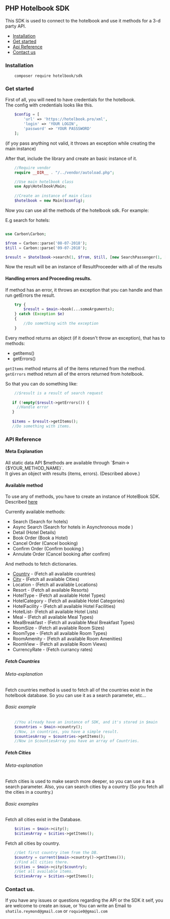 PHP Hotelbook SDK
---------------

This SDK is used to connect to the hotelbook and use it methods for a 3-d party API.

* [Installation](#installation)
* [Get started](#get-started)
* [Api Reference](#api-reference)
* [Contact us](#contact-us)

### Installation
```
    composer require hotelbook/sdk
```

### Get started

First of all, you will need to have credentials for the hotelbook. <br>
The config with credentials looks like this.

```php
    $config = [
        'url' => 'https://hotelbook.pro/xml',
        'login' => 'YOUR LOGIN',
        'password' => 'YOUR PASSSWORD'
    ];
```

(if yoy pass anything not valid, it throws an exception while creating the main instance)

After that, include the library and create an basic instance of it. 

```php
    //Require vendor
    require __DIR__ . "/../vendor/autoload.php";

    //Use main hotelbook class
    use App\Hotelbook\Main;
    
    //Create an instance of main class 
    $hotelbook = new Main($config);
```

Now you can use all the methods of the hotelbook sdk.
For example: 

E.g search for hotels:

```php

use Carbon\Carbon;

$from = Carbon::parse('08-07-2018');
$till = Carbon::parse('09-07-2018');

$result = $hotelbook->search(1, $from, $till, [new SearchPassenger(1, [2])]);

```

Now the result will be an instance of ResultProceeder with all of the results

#### Handling errors and Proceeding results.

If method has an error, it throws an exception that you can handle and than run getErrors the result. 

```php
    try {
        $result = $main->book(...someArguments);    
    } catch (Exception $e)
    {
        //Do something with the exception
    }
```

Every method returns an object (if it doesn't throw an exception), that has to methods: 

+ getItems() 
+ getErrors()

`getItems` method returns all of the items returned from the method.
`getErrors` method return all of the errors returned from hotelbook.

So that you can do something like: 

```php
    //$result is a result of search request
      
   if (!empty($result->getErrors()) {
     //Handle error
   } 
   
   $items = $result->getItems();
   //Do something with items.
```  

### API Reference

#### Meta Explanation

All static data API $methods are available through `$main->{$YOUR_METHOD_NAME}`. <br>
It gives an object with results (items, errors). (Described above.)

#### Available method

To use any of methods, you have to create an instance of HotelBook SDK. 
Described [here](#get-started) 

Currently available methods:

* Search (Search for hotels)
* Async Search (Search for hotels in Asynchronous mode )
* Detail (Hotel Details)
* Book Order (Book a Hotel)
* Cancel Order (Cancel booking)
* Confirm Order (Confirm booking )
* Annulate Order (Cancel booking after confirm)

And methods to fetch dictionaries.

* [Country](#fetch-countries) - (Fetch all available countries)
* [City](#fetch-cities) - (Fetch all available Cities)
* Location - (Fetch all available Locations)
* Resort - (Fetch all available Resorts)
* HotelType - (Fetch all available Hotel Types)
* HotelCategory - (Fetch all available Hotel Categories)
* HotelFacility - (Fetch all available Hotel Facilities)
* HotelList- (Fetch all available Hotel Lists)
* Meal - (Fetch all available Meal Types)
* MealBreakfast - (Fetch all available Meal Breakfast Types)
* RoomSize - (Fetch all available Room Sizes)
* RoomType - (Fetch all available Room Types)
* RoomAmenity - (Fetch all available Room Amenities)
* RoomView - (Fetch all available Room Views)
* CurrencyRate - (Fetch currancy rates)

##### Fetch Countries

###### Meta-explanation

Fetch countries method is used to fetch all of the countries exist in the hotelbook database.
So you can use it as a search parameter, etc...

###### Basic example

```php
    //You already have an instance of SDK, and it's stored in $main
    $countries = $main->country();
    //Now, in countries, you have a simple result.
    $countiesArray = $countries->getItems();
    //Now in $countiesArray you have an array of Countries.
```

##### Fetch Cities

###### Meta-explanation

Fetch cities is used to make search more deeper, so you can use it as a search parameter.
Also, you can search cities by a country (So you fetch all the cities in a country.)

###### Basic examples

Fetch all cities exist in the Database.

```php
    $cities = $main->city();
    $citiesArray = $cities->getItems();
```

Fetch all cities by country.

```php
    //Get first country item from the DB.
    $country = current($main->country()->getItems());
    //Find all cities there.
    $cities = $main->city($country);
    //Get all available items.
    $citiesArray = $cities->getItems();
```

### Contact us.

If you have any issues or questions regarding the API or the SDK it self, you are welcome to create an issue, or
You can write an Email to `shatilo.reymond@gmail.com` or `roquie0@gmail.com`